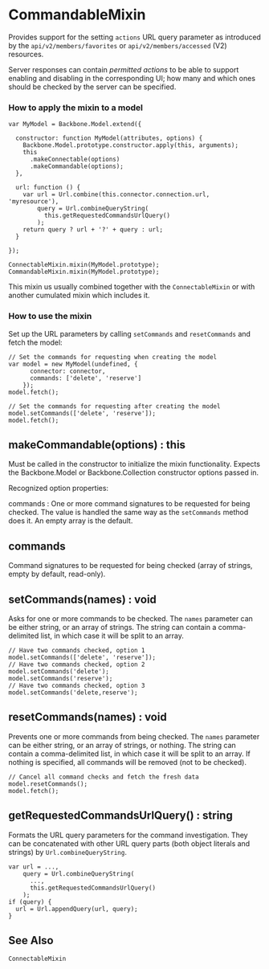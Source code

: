# CommandableMixin

Provides support for the setting `actions` URL query parameter as introduced
by the `api/v2/members/favorites` or `api/v2/members/accessed` (V2) resources.

Server responses can contain *permitted actions* to be able to support
enabling and disabling in the corresponding UI; how many and which ones
should be checked by the server can be specified.

### How to apply the mixin to a model

```
var MyModel = Backbone.Model.extend({

  constructor: function MyModel(attributes, options) {
    Backbone.Model.prototype.constructor.apply(this, arguments);
    this
      .makeConnectable(options)
      .makeCommandable(options);
  },

  url: function () {
    var url = Url.combine(this.connector.connection.url, 'myresource'),
        query = Url.combineQueryString(
          this.getRequestedCommandsUrlQuery()
        );
    return query ? url + '?' + query : url;
  }

});

ConnectableMixin.mixin(MyModel.prototype);
CommandableMixin.mixin(MyModel.prototype);
```

This mixin us usually combined together with the `ConnectableMixin`
or with another cumulated mixin which includes it.

### How to use the mixin

Set up the URL parameters by calling `setCommands` and `resetCommands` and fetch the model:

```
// Set the commands for requesting when creating the model
var model = new MyModel(undefined, {
      connector: connector,
      commands: ['delete', 'reserve']
    });
model.fetch();

// Set the commands for requesting after creating the model
model.setCommands(['delete', 'reserve']);
model.fetch();
```

## makeCommandable(options) : this

Must be called in the constructor to initialize the mixin functionality.
Expects the Backbone.Model or Backbone.Collection constructor options passed in.

Recognized option properties:

commands
: One or more command signatures to be requested for being checked.  The value
is handled the same way as the `setCommands` method does it.  An empty array
is the default.

## commands

Command signatures to be requested for being checked (array of strings, empty
by default, read-only).

## setCommands(names) : void

Asks for one or more commands to be checked.  The `names` parameter can be
either string, or an array of strings.  The string can contain a comma-delimited
list, in which case it will be split to an array.

```
// Have two commands checked, option 1
model.setCommands(['delete', 'reserve']);
// Have two commands checked, option 2
model.setCommands('delete');
model.setCommands('reserve');
// Have two commands checked, option 3
model.setCommands('delete,reserve');
```

## resetCommands(names) : void

Prevents one or more commands from being checked.  The `names` parameter can be either
string, or an array of strings, or nothing.  The string can contain a comma-delimited list,
in which case it will be split to an array.  If nothing is specified, all commands will
be removed (not to be checked).

```
// Cancel all command checks and fetch the fresh data
model.resetCommands();
model.fetch();
```

## getRequestedCommandsUrlQuery() : string

Formats the URL query parameters for the command investigation.  They can be concatenated
with other URL query parts (both object literals and strings) by `Url.combineQueryString`.

```
var url = ...,
    query = Url.combineQueryString(
      ...,
      this.getRequestedCommandsUrlQuery()
    );
if (query) {
  url = Url.appendQuery(url, query);
}
```

## See Also

`ConnectableMixin`
